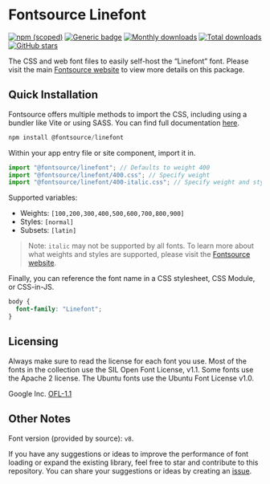 # Fontsource Linefont

[![npm (scoped)](https://img.shields.io/npm/v/@fontsource/linefont?color=brightgreen)](https://www.npmjs.com/package/@fontsource/linefont) [![Generic badge](https://img.shields.io/badge/fontsource-passing-brightgreen)](https://github.com/fontsource/fontsource) [![Monthly downloads](https://badgen.net/npm/dm/@fontsource/linefont)](https://github.com/fontsource/fontsource) [![Total downloads](https://badgen.net/npm/dt/@fontsource/linefont)](https://github.com/fontsource/fontsource) [![GitHub stars](https://img.shields.io/github/stars/fontsource/fontsource.svg?style=social&label=Star)](https://github.com/fontsource/fontsource/stargazers)

The CSS and web font files to easily self-host the “Linefont” font. Please visit the main [Fontsource website](https://fontsource.org/fonts/linefont) to view more details on this package.

## Quick Installation

Fontsource offers multiple methods to import the CSS, including using a bundler like Vite or using SASS. You can find full documentation [here](https://fontsource.org/docs/getting-started/introduction).

```javascript
npm install @fontsource/linefont
```

Within your app entry file or site component, import it in.

```javascript
import "@fontsource/linefont"; // Defaults to weight 400
import "@fontsource/linefont/400.css"; // Specify weight
import "@fontsource/linefont/400-italic.css"; // Specify weight and style
```

Supported variables:
- Weights: `[100,200,300,400,500,600,700,800,900]`
- Styles: `[normal]`
- Subsets: `[latin]`

> Note: `italic` may not be supported by all fonts. To learn more about what weights and styles are supported, please visit the [Fontsource website](https://fontsource.org/fonts/linefont).

Finally, you can reference the font name in a CSS stylesheet, CSS Module, or CSS-in-JS.

```css
body {
  font-family: "Linefont";
}
```

## Licensing
Always make sure to read the license for each font you use. Most of the fonts in the collection use the SIL Open Font License, v1.1. Some fonts use the Apache 2 license. The Ubuntu fonts use the Ubuntu Font License v1.0.

Google Inc.
[OFL-1.1](http://scripts.sil.org/OFL)

## Other Notes
Font version (provided by source): `v8`.

If you have any suggestions or ideas to improve the performance of font loading or expand the existing library, feel free to star and contribute to this repository. You can share your suggestions or ideas by creating an [issue](https://github.com/fontsource/fontsource/issues).